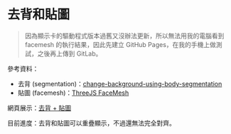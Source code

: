 # 去背和貼圖

> 因為顯示卡的驅動程式版本過舊又沒辦法更新，所以無法用我的電腦看到 facemesh 的執行結果，因此先建立 GitHub Pages，在我的手機上做測試，之後再上傳到 GitLab。

參考資料：

* 去背 (segmentation)：[change-background-using-body-segmentation](https://github.com/selvam85/change-background-using-body-segmentation)
* 貼圖 (facemesh)：[ThreeJS FaceMesh](https://hiukim.github.io/mind-ar-js-doc/more-examples/threejs-face-facemesh)

網頁展示：[去背 + 貼圖](https://tzuhanchen.github.io/facemesh_test)

目前進度：去背和貼圖可以重疊顯示，不過還無法完全對齊。